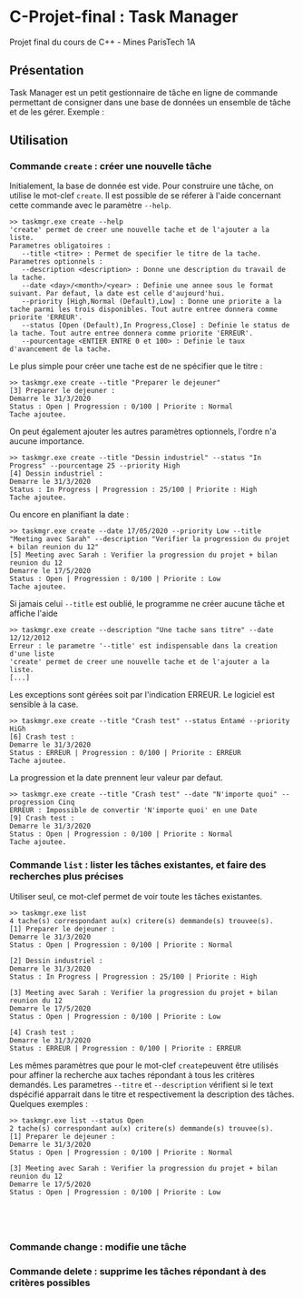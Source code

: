 # C-Projet-final : Task Manager
Projet final du cours de C++ - Mines ParisTech 1A

## Présentation
Task Manager est un petit gestionnaire de tâche en ligne de commande permettant de consigner dans une base de données un ensemble de tâche et de les gérer.
Exemple :

## Utilisation
### Commande `create` : créer une nouvelle tâche
Initialement, la base de donnée est vide. Pour construire une tâche, on utilise le mot-clef `create`.
Il est possible de se réferer à l'aide concernant cette commande avec le paramètre `--help`.
```
>> taskmgr.exe create --help
'create' permet de creer une nouvelle tache et de l'ajouter a la liste.
Parametres obligatoires :
   --title <titre> : Permet de specifier le titre de la tache.
Parametres optionnels :
   --description <description> : Donne une description du travail de la tache.
   --date <day>/<month>/<year> : Definie une annee sous le format suivant. Par defaut, la date est celle d'aujourd'hui.
   --priority [High,Normal (Default),Low] : Donne une priorite a la tache parmi les trois disponibles. Tout autre entree donnera comme priorite 'ERREUR'.
   --status [Open (Default),In Progress,Close] : Definie le status de la tache. Tout autre entree donnera comme priorite 'ERREUR'.
   --pourcentage <ENTIER ENTRE 0 et 100> : Definie le taux d'avancement de la tache.
```

Le plus simple pour créer une tache est de ne spécifier que le titre :
```
>> taskmgr.exe create --title "Preparer le dejeuner"
[3] Preparer le dejeuner :
Demarre le 31/3/2020
Status : Open | Progression : 0/100 | Priorite : Normal
Tache ajoutee.
```
On peut également ajouter les autres paramètres optionnels, l'ordre n'a aucune importance.
```
>> taskmgr.exe create --title "Dessin industriel" --status "In Progress" --pourcentage 25 --priority High
[4] Dessin industriel :
Demarre le 31/3/2020
Status : In Progress | Progression : 25/100 | Priorite : High
Tache ajoutee.
```
Ou encore en planifiant la date :
```
>> taskmgr.exe create --date 17/05/2020 --priority Low --title "Meeting avec Sarah" --description "Verifier la progression du projet + bilan reunion du 12"
[5] Meeting avec Sarah : Verifier la progression du projet + bilan reunion du 12
Demarre le 17/5/2020
Status : Open | Progression : 0/100 | Priorite : Low
Tache ajoutee.
```

Si jamais celui `--title` est oublié, le programme ne créer aucune tâche et affiche l'aide
```
>> taskmgr.exe create --description "Une tache sans titre" --date 12/12/2012
Erreur : le parametre '--title' est indispensable dans la creation d'une liste
'create' permet de creer une nouvelle tache et de l'ajouter a la liste.
[...]
```

Les exceptions sont gérées soit par l'indication ERREUR. Le logiciel est sensible à la case.
```
>> taskmgr.exe create --title "Crash test" --status Entamé --priority HiGh
[6] Crash test :
Demarre le 31/3/2020
Status : ERREUR | Progression : 0/100 | Priorite : ERREUR
Tache ajoutee.
```

La progression et la date prennent leur valeur par defaut.
```
>> taskmgr.exe create --title "Crash test" --date "N'importe quoi" --progression Cinq
ERREUR : Impossible de convertir 'N'importe quoi' en une Date
[9] Crash test :
Demarre le 31/3/2020
Status : Open | Progression : 0/100 | Priorite : Normal
Tache ajoutee.
```

### Commande `list` : lister les tâches existantes, et faire des recherches plus précises
Utiliser seul, ce mot-clef permet de voir toute les tâches existantes.
```
>> taskmgr.exe list
4 tache(s) correspondant au(x) critere(s) demmande(s) trouvee(s).
[1] Preparer le dejeuner :
Demarre le 31/3/2020
Status : Open | Progression : 0/100 | Priorite : Normal

[2] Dessin industriel :
Demarre le 31/3/2020
Status : In Progress | Progression : 25/100 | Priorite : High

[3] Meeting avec Sarah : Verifier la progression du projet + bilan reunion du 12
Demarre le 17/5/2020
Status : Open | Progression : 0/100 | Priorite : Low

[4] Crash test :
Demarre le 31/3/2020
Status : ERREUR | Progression : 0/100 | Priorite : ERREUR
```

Les mêmes paramètres que pour le mot-clef `create`peuvent être utilisés pour affiner la recherche aux taches répondant à tous les critères demandés. Les parametres `--titre` et `--description` vérifient si le text dspécifié apparrait dans le titre et respectivement la description des tâches.
Quelques exemples :
```
>> taskmgr.exe list --status Open
2 tache(s) correspondant au(x) critere(s) demmande(s) trouvee(s).
[1] Preparer le dejeuner :
Demarre le 31/3/2020
Status : Open | Progression : 0/100 | Priorite : Normal

[3] Meeting avec Sarah : Verifier la progression du projet + bilan reunion du 12
Demarre le 17/5/2020
Status : Open | Progression : 0/100 | Priorite : Low
```

```
```

```
```

```
```

```
```

### Commande change : modifie une tâche


### Commande delete : supprime les tâches répondant à des critères possibles

